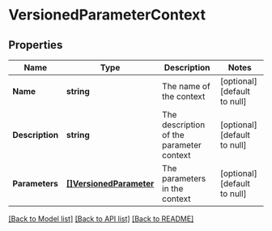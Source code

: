 # VersionedParameterContext

## Properties
Name | Type | Description | Notes
------------ | ------------- | ------------- | -------------
**Name** | **string** | The name of the context | [optional] [default to null]
**Description** | **string** | The description of the parameter context | [optional] [default to null]
**Parameters** | [**[]VersionedParameter**](VersionedParameter.md) | The parameters in the context | [optional] [default to null]

[[Back to Model list]](../README.md#documentation-for-models) [[Back to API list]](../README.md#documentation-for-api-endpoints) [[Back to README]](../README.md)


